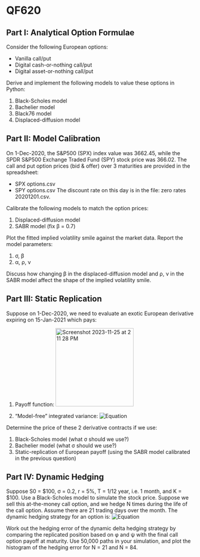 # QF620

## Part I: Analytical Option Formulae
Consider the following European options:
- Vanilla call/put
- Digital cash-or-nothing call/put
- Digital asset-or-nothing call/put

Derive and implement the following models to value these options in Python:
1. Black-Scholes model
2. Bachelier model
3. Black76 model
4. Displaced-diffusion model

## Part II: Model Calibration
On 1-Dec-2020, the S&P500 (SPX) index value was 3662.45, while the SPDR S&P500 Exchange Traded Fund (SPY) stock price was 366.02. The call and put option prices (bid & offer) over 3 maturities are provided in the spreadsheet:
- SPX options.csv
- SPY options.csv
The discount rate on this day is in the file: zero rates 20201201.csv.

Calibrate the following models to match the option prices:
1. Displaced-diffusion model
2. SABR model (fix β = 0.7)

Plot the fitted implied volatility smile against the market data. Report the model parameters:
1. σ, β
2. α, ρ, ν

Discuss how changing β in the displaced-diffusion model and ρ, ν in the SABR model affect the shape of the implied volatility smile.

## Part III: Static Replication
Suppose on 1-Dec-2020, we need to evaluate an exotic European derivative expiring on 15-Jan-2021 which pays:
1. Payoff function:
   <img width="209" alt="Screenshot 2023-11-25 at 2 11 28 PM" src="https://github.com/shannonwky/qf620/assets/151988516/c151d8b5-8e0c-42c5-a2f6-0a1c3b91d8a3">

2. “Model-free” integrated variance:
   ![Equation](<img width="158" alt="Screenshot 2023-11-25 at 2 12 24 PM" src="https://github.com/shannonwky/qf620/assets/151988516/f3ec8a7e-0cb6-4a2d-89f3-bd84e4d29074">)

Determine the price of these 2 derivative contracts if we use:
1. Black-Scholes model (what σ should we use?)
2. Bachelier model (what σ should we use?)
3. Static-replication of European payoff (using the SABR model calibrated in the previous question)

## Part IV: Dynamic Hedging
Suppose S0 = $100, σ = 0.2, r = 5%, T = 1/12 year, i.e. 1 month, and K = $100. Use a Black-Scholes model to simulate the stock price. Suppose we sell this at-the-money call option, and we hedge N times during the life of the call option. Assume there are 21 trading days over the month. The dynamic hedging strategy for an option is:
   ![Equation](<img width="454" alt="Screenshot 2023-11-25 at 2 13 39 PM" src="https://github.com/shannonwky/qf620/assets/151988516/04c72dbf-2484-4455-9faf-5b5c87b7d410">)

Work out the hedging error of the dynamic delta hedging strategy by comparing the replicated position based on φ and ψ with the final call option payoff at maturity. Use 50,000 paths in your simulation, and plot the histogram of the hedging error for N = 21 and N = 84.

